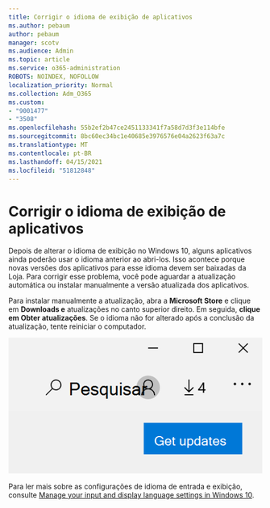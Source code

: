 ```yaml
---
title: Corrigir o idioma de exibição de aplicativos
ms.author: pebaum
author: pebaum
manager: scotv
ms.audience: Admin
ms.topic: article
ms.service: o365-administration
ROBOTS: NOINDEX, NOFOLLOW
localization_priority: Normal
ms.collection: Adm_O365
ms.custom:
- "9001477"
- "3508"
ms.openlocfilehash: 55b2ef2b47ce2451133341f7a58d7d3f3e114bfe
ms.sourcegitcommit: 8bc60ec34bc1e40685e3976576e04a2623f63a7c
ms.translationtype: MT
ms.contentlocale: pt-BR
ms.lasthandoff: 04/15/2021
ms.locfileid: "51812848"
---
```

# <a name="fix-the-display-language-of-apps"></a>Corrigir o idioma de exibição de aplicativos

Depois de alterar o idioma de exibição no Windows 10, alguns aplicativos ainda poderão usar o idioma anterior ao abri-los. Isso acontece porque novas versões dos aplicativos para esse idioma devem ser baixadas da Loja. Para corrigir esse problema, você pode aguardar a atualização automática ou instalar manualmente a versão atualizada dos aplicativos.

Para instalar manualmente a atualização, abra a **Microsoft Store** e clique em **Downloads e** atualizações no canto superior direito. Em seguida, **clique em Obter atualizações**. Se o idioma não for alterado após a conclusão da atualização, tente reiniciar o computador.

![Obter atualizações.](media/get-updates.png)

Para ler mais sobre as configurações de idioma de entrada e exibição, consulte [Manage your input and display language settings in Windows 10](https://support.microsoft.com/help/4027670/windows-10-add-and-switch-input-and-display-language-preferences).
